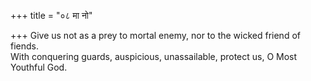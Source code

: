 +++
title = "०८ मा नो"

+++
Give us not as a prey to mortal enemy, nor to the wicked friend of fiends.  
     With conquering guards, auspicious, unassailable, protect us, O Most Youthful God.
